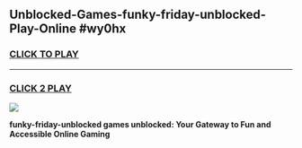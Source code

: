 
## Unblocked-Games-funky-friday-unblocked-Play-Online #wy0hx
<h3>
<a href="https://news.freeplayer.one?title=funky-friday-unblocked&ref=3">CLICK TO PLAY</a></h3>
<hr>

<h3>
<a href="https://news.freeplayer.one?title=funky-friday-unblocked&ref=3">CLICK 2 PLAY</a>
  
</h3>

<a href="https://news.freeplayer.one?title=funky-friday-unblocked&ref=3"><img src="https://clearcache.store/games.png"></a>


**funky-friday-unblocked games unblocked: Your Gateway to Fun and Accessible Online Gaming**
